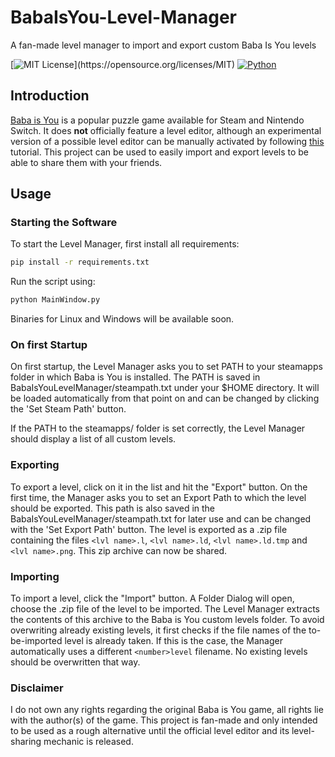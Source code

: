 # BabaIsYou-Level-Manager
A fan-made level manager to import and export custom Baba Is You levels

[![MIT License](https://img.shields.io/apm/l/atomic-design-ui.svg?)](https://opensource.org/licenses/MIT)  [![Python](https://img.shields.io/badge/python-3.8-blue)](https://www.python.org)

## Introduction

[Baba is You](https://store.steampowered.com/app/736260/Baba_Is_You/) is a popular puzzle game available for Steam and Nintendo Switch. It does **not** officially feature a level editor, although an experimental version of a possible level editor can be manually activated by following [this](https://steamcommunity.com/sharedfiles/filedetails/?id=1686041344) tutorial. This project can be used to easily import and export levels to be able to share them with your friends.

## Usage

### Starting the Software
To start the Level Manager, first install all requirements:
```bash
pip install -r requirements.txt
```
Run the script using:
```bash
python MainWindow.py
```

Binaries for Linux and Windows will be available soon.

### On first Startup
On first startup, the Level Manager asks you to set PATH to your steamapps folder in which Baba is You is installed. The PATH is saved in BabaIsYouLevelManager/steampath.txt under your $HOME directory. It will be loaded automatically from that point on and can be changed by clicking the 'Set Steam Path' button.

If the PATH to the steamapps/ folder is set correctly, the Level Manager should display a list of all custom levels.

### Exporting
To export a level, click on it in the list and hit the "Export" button. On the first time, the Manager asks you to set an Export Path to which the level should be exported. This path is also saved in the BabaIsYouLevelManager/steampath.txt for later use and can be changed with the 'Set Export Path' button. The level is exported as a .zip file containing the files `<lvl name>.l`, `<lvl name>.ld`, `<lvl name>.ld.tmp` and `<lvl name>.png`. This zip archive can now be shared.

### Importing
To import a level, click the "Import" button. A Folder Dialog will open, choose the .zip file of the level to be imported. The Level Manager extracts the contents of this archive to the Baba is You custom levels folder. To avoid overwriting already existing levels, it first checks if the file names of the to-be-imported level is already taken. If this is the case, the Manager automatically uses a different `<number>level` filename. No existing levels should be overwritten that way.

### Disclaimer
I do not own any rights regarding the original Baba is You game, all rights lie with the author(s) of the game. This project is fan-made and only intended to be used as a rough alternative until the official level editor and its level-sharing mechanic is released.
